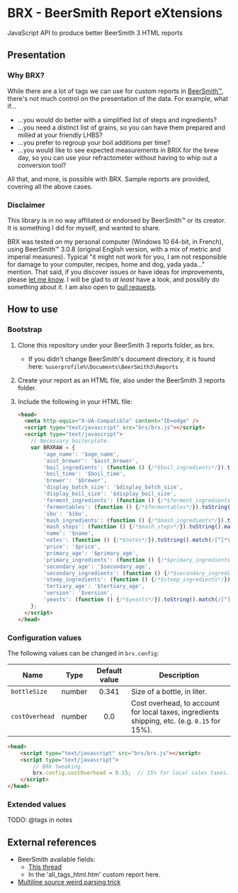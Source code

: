 # BRX - BeerSmith Report eXtensions

JavaScript API to produce better BeerSmith 3 HTML reports

## Presentation

### Why BRX?

While there are a lot of tags we can use for custom reports in [BeerSmith™](http://beersmith.com/), there's not much control on the presentation of the data. For example, what if...

- ...you would do better with a simplified list of steps and ingredients?
- ...you need a distinct list of grains, so you can have them prepared and milled at your friendly LHBS?
- ...you prefer to regroup your boil additions per time?
- ...you would like to see expected measurements in BRIX for the brew day, so you can use your refractometer without having to whip out a conversion tool?

All that, and more, is possible with BRX. Sample reports are provided, covering all the above cases.

### Disclaimer

This library is in no way affiliated or endorsed by BeerSmith™ or its creator. It is something I did for myself, and wanted to share.

BRX was tested on my personal computer (Windows 10 64-bit, in French), using BeerSmith™ 3.0.8 (original English version, with a mix of metric and imperial measures). Typical "it might not work for you, I am not responsible for damage to your computer, recipes, home and dog, yada yada..." mention. That said, if you discover issues or have ideas for improvements, please [let me know](https://github.com/xmoby/brx/issues). I will be glad to _at least_ have a look, and possibly do something about it. I am also open to [pull requests](https://github.com/xmoby/brx/pulls).

## How to use

### Bootstrap

1. Clone this repository under your BeerSmith 3 reports folder, as brx.
    - If you didn't change BeerSmith's document directory, it is found here: `%userprofile%\Documents\BeerSmith3\Reports`
2. Create your report as an HTML file, also under the BeerSmith 3 reports folder.
3. Include the following in your HTML file:

    ```html
    <head>
      <meta http-equiv="X-UA-Compatible" content="IE=edge" />
      <script type="text/javascript" src="brx/brx.js"></script>
      <script type="text/javascript">
        // Necessary boilerplate.
        var BRXRAW = {
            'age_name': '$age_name',
            'asst_brewer': '$asst_brewer',
            'boil_ingredients': (function () {/*$boil_ingredients*/}).toString().match(/[^]*\/\*([^]*)\*\/\}$/)[1],
            'boil_time': '$boil_time',
            'brewer': '$brewer',
            'display_batch_size': '$display_batch_size',
            'display_boil_size': '$display_boil_size',
            'ferment_ingredients': (function () {/*$ferment_ingredients*/}).toString().match(/[^]*\/\*([^]*)\*\/\}$/)[1],
            'fermentables': (function () {/*$fermentables*/}).toString().match(/[^]*\/\*([^]*)\*\/\}$/)[1],
            'ibu': '$ibu',
            'mash_ingredients': (function () {/*$mash_ingredients*/}).toString().match(/[^]*\/\*([^]*)\*\/\}$/)[1],
            'mash_steps': (function () {/*$mash_steps*/}).toString().match(/[^]*\/\*([^]*)\*\/\}$/)[1],
            'name': '$name',
            'notes': (function () {/*$notes*/}).toString().match(/[^]*\/\*([^]*)\*\/\}$/)[1],
            'price': '$price',
            'primary_age': '$primary_age',
            'primary_ingredients': (function () {/*$primary_ingredients*/}).toString().match(/[^]*\/\*([^]*)\*\/\}$/)[1],
            'secondary_age': '$secondary_age',
            'secondary_ingredients': (function () {/*$secondary_ingredients*/}).toString().match(/[^]*\/\*([^]*)\*\/\}$/)[1],
            'steep_ingredients': (function () {/*$steep_ingredients*/}).toString().match(/[^]*\/\*([^]*)\*\/\}$/)[1],
            'tertiary_age': '$tertiary_age',
            'version': '$version',
            'yeasts': (function () {/*$yeasts*/}).toString().match(/[^]*\/\*([^]*)\*\/\}$/)[1]
        };
      </script>
    </head>
    ```

### Configuration values

The following values can be changed in `brx.config`:

| Name           | Type   | Default value | Description
| -------------- | :----: | :-----------: | --------------------------
| `bottleSize`   | number | 0.341         | Size of a bottle, in liter.
| `costOverhead` | number | 0.0           | Cost overhead, to account for local taxes, ingredients shipping, etc. (e.g. `0.15` for 15%).

```html
<head>
    <script type="text/javascript" src="brx/brx.js"></script>
    <script type="text/javascript">
        // BRX tweaking.
        brx.config.costOverhead = 0.15;  // 15% for local sales taxes.
    </script>
</head>
```

### Extended values

TODO: @tags in notes

## External references

- BeerSmith available fields:
  - [This thread](http://www.beersmith.com/forum/index.php?topic=1465.0)
  - In the 'all_tags_html.htm' custom report here.
- [Multiline source weird parsing trick](http://stackoverflow.com/a/805755)
